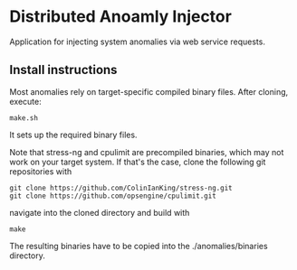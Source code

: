 Distributed Anoamly Injector
============================

Application for injecting system anomalies via web service requests.


Install instructions
--------------------

Most anomalies rely on target-specific compiled binary files.
After cloning, execute:
```shell
make.sh
```
It sets up the required binary files. 

Note that stress-ng and cpulimit are precompiled binaries, which may not work on your target system.
If that's the case, clone the following git repositories with
 ```shell
git clone https://github.com/ColinIanKing/stress-ng.git
git clone https://github.com/opsengine/cpulimit.git
```
navigate into the cloned directory and build with
```shell
make
```
The resulting binaries have to be copied into the ./anomalies/binaries directory.
